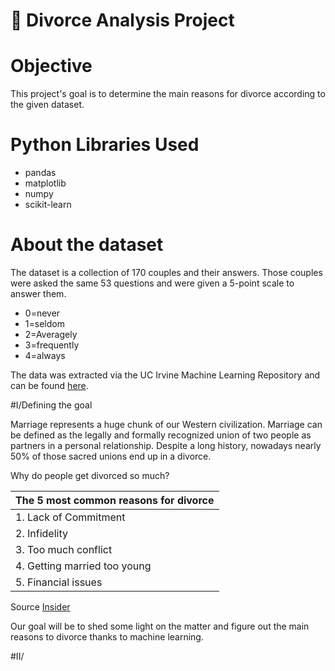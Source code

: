 # 💒 Divorce Analysis Project

# Objective

This project's goal is to determine the main reasons for divorce according to the given dataset. 

# Python Libraries Used

- pandas
- matplotlib
- numpy
- scikit-learn

# About the dataset

The dataset is a collection of 170 couples and their answers. Those couples were asked the same 53 questions and were given a 5-point scale to answer them.

- 0=never
- 1=seldom
- 2=Averagely
- 3=frequently
- 4=always

The data was extracted via the UC Irvine Machine Learning Repository and can be found [here](http://archive.ics.uci.edu/dataset/497/divorce+predictors+data+set).

#I/Defining the goal

Marriage represents a huge chunk of our Western civilization. Marriage can be defined as the legally and formally recognized union of two people as partners in a personal relationship. 
Despite a long history, nowadays nearly 50% of those sacred unions end up in a divorce. 

Why do people get divorced so much?

| The 5 most common reasons for divorce | 
|---|
| 1. Lack of Commitment|
| 2. Infidelity |
| 3. Too much conflict | 
| 4. Getting married too young |
| 5. Financial issues | 

Source [Insider](https://www.insider.com/why-people-get-divorced-2019-1) 

Our goal will be to shed some light on the matter and figure out the main reasons to divorce thanks to machine learning. 

#II/



